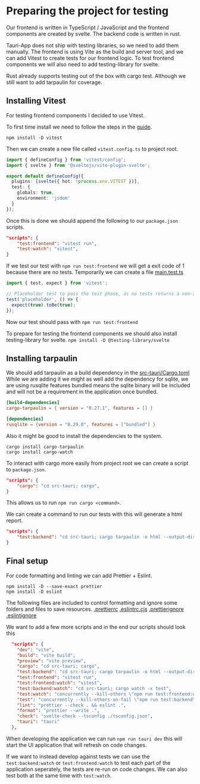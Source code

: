 # Preparing the project for testing

Our frontend is written in TypeScript / JavaScript and the frontend components are created by svelte.
The backend code is written in rust.

Tauri-App does not ship with testing libraries, so we need to add them manually.
The frontend is using Vite as the build and server tool, and we can add Vitest to create tests for our frontend logic.
To test frontend components we will also need to add testing-library for svelte.

Rust already supports testing out of the box with cargo test. 
Although we still want to add tarpaulin for coverage.

## Installing Vitest

For testing frontend components I decided to use Vitest.

To first time install we need to follow the steps in the [guide](https://vitest.dev/guide/).

`npm install -D vitest`

Then we can create a new file called `vitest.config.ts` to project root.
```ts
import { defineConfig } from 'vitest/config';
import { svelte } from '@sveltejs/vite-plugin-svelte';

export default defineConfig({
  plugins: [svelte({ hot: !process.env.VITEST })],
  test: {
    globals: true,
    environment: 'jsdom'
  }
});
```

Once this is done we should append the following to our `package.json` scripts.
```json
"scripts": {
    "test:frontend": "vitest run",
    "test:watch": "vitest",
}
```

If we test our test with `npm run test:frontend` we will get a exit code of 1 because there are no tests.
Temporarily we can create a file [main.test.ts](../../src/main.test.ts)
```ts
import { test, expect } from 'vitest';

// Placeholder test to pass the test phase, as no tests returns a non-zero exit code
test('placeholder', () => {
  expect(true).toBe(true);
});
```

Now our test should pass with `npm run test:frontend`

To prepare for testing the frontend components we should also install testing-library for svelte.
`npm install -D @testing-library/svelte`

## Installing tarpaulin

We should add tarpaulin as a build dependency in the [src-tauri/Cargo.toml](../../src-tauri/Cargo.toml)
While we are adding it we might as well add the dependency for sqlite, 
we are using rusqlite features bundled means the sqlite binary will be included and will not be a requirement in the application once bundled.

```toml
[build-dependencies]
cargo-tarpaulin = { version = "0.27.1", features = [] }

[dependencies]
rusqlite = {version = "0.29.0", features = ["bundled"] }
```

Also it might be good to install the dependencies to the system.
```
cargo install cargo-tarpaulin
cargo install cargo-watch
```

To interact with cargo more easily from project root we can create a script to `package.json`.

```json
"scripts": {
    "cargo": "cd src-tauri; cargo",
}
```
This allows us to run `npm run cargo <command>`.

We can create a command to run our tests with this will generate a html report.

```json
"scripts": {
    "test:backend": "cd src-tauri; cargo tarpaulin -o html --output-dir target/coverage --skip-clean",
}
```

## Final setup

For code formatting and linting we can add Prettier + Eslint.

```
npm install -D --save-exact prettier
npm install -D eslint
```

The following files are included to control formatting and ignore some folders and files to save resources.
[.prettierrc](../../.prettierrc)
[.eslintrc.cjs](../../.eslintrc.cjs)
[.prettierignore](../../.prettierignore)
[.eslintignore](../../.eslintignore)

We want to add a few more scripts and in the end our scripts should look this

```json
  "scripts": {
    "dev": "vite",
    "build": "vite build",
    "preview": "vite preview",
    "cargo": "cd src-tauri; cargo",
    "test:backend": "cd src-tauri; cargo tarpaulin -o html --output-dir target/coverage --skip-clean",
    "test:frontend": "vitest run",
    "test:frontend:watch": "vitest",
    "test:backend:watch": "cd src-tauri; cargo watch -x test",
    "test:watch": "concurrently --kill-others \"npm run test:frontend:watch\" \"npm run test:backend:watch\"",
    "test": "concurrently --kill-others-on-fail \"npm run test:backend\" \"npm run test:frontend\"",
    "lint": "prettier --check . && eslint .",
    "format": "prettier --write .",
    "check": "svelte-check --tsconfig ./tsconfig.json",
    "tauri": "tauri"
  },
```

When developing the application we can run
`npm run tauri dev` this will start the UI application that will refresh on code changes.

If we want to instead develop against tests we can use the `test:backend:watch` or `test:frontend:watch` to test each part of the application seperately, the tests are re-run on code changes.
We can also test both at the same time with `test:watch`.
